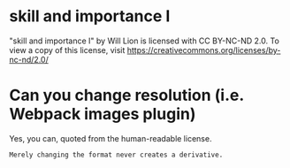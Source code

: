# skill and importance I

"skill and importance I" by Will Lion is licensed with CC BY-NC-ND 2.0. To view a copy of this license, visit https://creativecommons.org/licenses/by-nc-nd/2.0/

# Can you change resolution (i.e. Webpack images plugin)

Yes, you can, quoted from the human-readable license.

`Merely changing the format never creates a derivative.`

